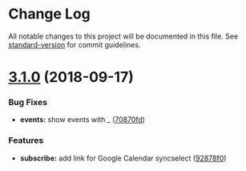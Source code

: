 # Change Log

All notable changes to this project will be documented in this file. See [standard-version](https://github.com/conventional-changelog/standard-version) for commit guidelines.

<a name="3.1.0"></a>
# [3.1.0](https://github.com/HAWHHCalendarBot/telegrambot/compare/v3.0.0...v3.1.0) (2018-09-17)


### Bug Fixes

* **events:** show events with _ ([70870fd](https://github.com/HAWHHCalendarBot/telegrambot/commit/70870fd))


### Features

* **subscribe:** add link for Google Calendar syncselect ([92878f0](https://github.com/HAWHHCalendarBot/telegrambot/commit/92878f0))
